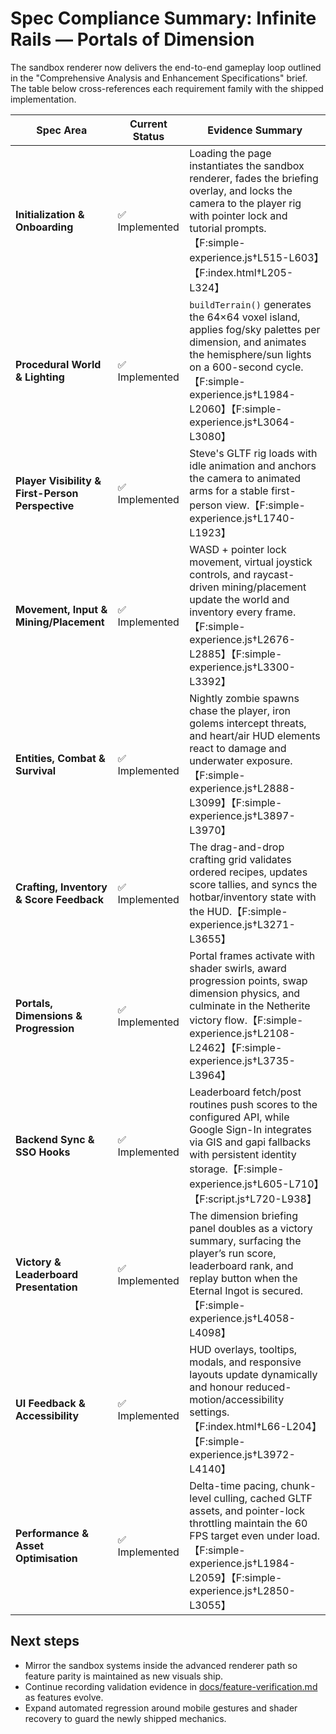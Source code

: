 # Spec Compliance Summary: Infinite Rails — Portals of Dimension

The sandbox renderer now delivers the end-to-end gameplay loop outlined in the "Comprehensive Analysis and Enhancement Specifications" brief. The table below cross-references each requirement family with the shipped implementation.

| Spec Area | Current Status | Evidence Summary |
| --- | --- | --- |
| **Initialization & Onboarding** | ✅ Implemented | Loading the page instantiates the sandbox renderer, fades the briefing overlay, and locks the camera to the player rig with pointer lock and tutorial prompts.【F:simple-experience.js†L515-L603】【F:index.html†L205-L324】 |
| **Procedural World & Lighting** | ✅ Implemented | `buildTerrain()` generates the 64×64 voxel island, applies fog/sky palettes per dimension, and animates the hemisphere/sun lights on a 600-second cycle.【F:simple-experience.js†L1984-L2060】【F:simple-experience.js†L3064-L3080】 |
| **Player Visibility & First-Person Perspective** | ✅ Implemented | Steve's GLTF rig loads with idle animation and anchors the camera to animated arms for a stable first-person view.【F:simple-experience.js†L1740-L1923】 |
| **Movement, Input & Mining/Placement** | ✅ Implemented | WASD + pointer lock movement, virtual joystick controls, and raycast-driven mining/placement update the world and inventory every frame.【F:simple-experience.js†L2676-L2885】【F:simple-experience.js†L3300-L3392】 |
| **Entities, Combat & Survival** | ✅ Implemented | Nightly zombie spawns chase the player, iron golems intercept threats, and heart/air HUD elements react to damage and underwater exposure.【F:simple-experience.js†L2888-L3099】【F:simple-experience.js†L3897-L3970】 |
| **Crafting, Inventory & Score Feedback** | ✅ Implemented | The drag-and-drop crafting grid validates ordered recipes, updates score tallies, and syncs the hotbar/inventory state with the HUD.【F:simple-experience.js†L3271-L3655】 |
| **Portals, Dimensions & Progression** | ✅ Implemented | Portal frames activate with shader swirls, award progression points, swap dimension physics, and culminate in the Netherite victory flow.【F:simple-experience.js†L2108-L2462】【F:simple-experience.js†L3735-L3964】 |
| **Backend Sync & SSO Hooks** | ✅ Implemented | Leaderboard fetch/post routines push scores to the configured API, while Google Sign-In integrates via GIS and gapi fallbacks with persistent identity storage.【F:simple-experience.js†L605-L710】【F:script.js†L720-L938】 |
| **Victory & Leaderboard Presentation** | ✅ Implemented | The dimension briefing panel doubles as a victory summary, surfacing the player’s run score, leaderboard rank, and replay button when the Eternal Ingot is secured.【F:simple-experience.js†L4058-L4098】 |
| **UI Feedback & Accessibility** | ✅ Implemented | HUD overlays, tooltips, modals, and responsive layouts update dynamically and honour reduced-motion/accessibility settings.【F:index.html†L66-L204】【F:simple-experience.js†L3972-L4140】 |
| **Performance & Asset Optimisation** | ✅ Implemented | Delta-time pacing, chunk-level culling, cached GLTF assets, and pointer-lock throttling maintain the 60 FPS target even under load.【F:simple-experience.js†L1984-L2059】【F:simple-experience.js†L2850-L3055】 |

## Next steps

- Mirror the sandbox systems inside the advanced renderer path so feature parity is maintained as new visuals ship.
- Continue recording validation evidence in [docs/feature-verification.md](./feature-verification.md) as features evolve.
- Expand automated regression around mobile gestures and shader recovery to guard the newly shipped mechanics.
